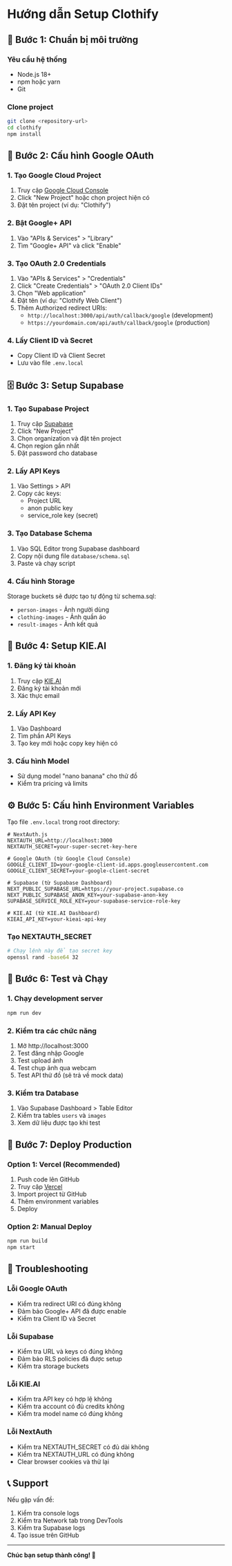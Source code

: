 # Hướng dẫn Setup Clothify

## 🚀 Bước 1: Chuẩn bị môi trường

### Yêu cầu hệ thống
- Node.js 18+ 
- npm hoặc yarn
- Git

### Clone project
```bash
git clone <repository-url>
cd clothify
npm install
```

## 🔑 Bước 2: Cấu hình Google OAuth

### 1. Tạo Google Cloud Project
1. Truy cập [Google Cloud Console](https://console.cloud.google.com/)
2. Click "New Project" hoặc chọn project hiện có
3. Đặt tên project (ví dụ: "Clothify")

### 2. Bật Google+ API
1. Vào "APIs & Services" > "Library"
2. Tìm "Google+ API" và click "Enable"

### 3. Tạo OAuth 2.0 Credentials
1. Vào "APIs & Services" > "Credentials"
2. Click "Create Credentials" > "OAuth 2.0 Client IDs"
3. Chọn "Web application"
4. Đặt tên (ví dụ: "Clothify Web Client")
5. Thêm Authorized redirect URIs:
   - `http://localhost:3000/api/auth/callback/google` (development)
   - `https://yourdomain.com/api/auth/callback/google` (production)

### 4. Lấy Client ID và Secret
- Copy Client ID và Client Secret
- Lưu vào file `.env.local`

## 🗄️ Bước 3: Setup Supabase

### 1. Tạo Supabase Project
1. Truy cập [Supabase](https://supabase.com/)
2. Click "New Project"
3. Chọn organization và đặt tên project
4. Chọn region gần nhất
5. Đặt password cho database

### 2. Lấy API Keys
1. Vào Settings > API
2. Copy các keys:
   - Project URL
   - anon public key
   - service_role key (secret)

### 3. Tạo Database Schema
1. Vào SQL Editor trong Supabase dashboard
2. Copy nội dung file `database/schema.sql`
3. Paste và chạy script

### 4. Cấu hình Storage
Storage buckets sẽ được tạo tự động từ schema.sql:
- `person-images` - Ảnh người dùng
- `clothing-images` - Ảnh quần áo  
- `result-images` - Ảnh kết quả

## 🤖 Bước 4: Setup KIE.AI

### 1. Đăng ký tài khoản
1. Truy cập [KIE.AI](https://kie.ai/)
2. Đăng ký tài khoản mới
3. Xác thực email

### 2. Lấy API Key
1. Vào Dashboard
2. Tìm phần API Keys
3. Tạo key mới hoặc copy key hiện có

### 3. Cấu hình Model
- Sử dụng model "nano banana" cho thử đồ
- Kiểm tra pricing và limits

## ⚙️ Bước 5: Cấu hình Environment Variables

Tạo file `.env.local` trong root directory:

```env
# NextAuth.js
NEXTAUTH_URL=http://localhost:3000
NEXTAUTH_SECRET=your-super-secret-key-here

# Google OAuth (từ Google Cloud Console)
GOOGLE_CLIENT_ID=your-google-client-id.apps.googleusercontent.com
GOOGLE_CLIENT_SECRET=your-google-client-secret

# Supabase (từ Supabase Dashboard)
NEXT_PUBLIC_SUPABASE_URL=https://your-project.supabase.co
NEXT_PUBLIC_SUPABASE_ANON_KEY=your-supabase-anon-key
SUPABASE_SERVICE_ROLE_KEY=your-supabase-service-role-key

# KIE.AI (từ KIE.AI Dashboard)
KIEAI_API_KEY=your-kieai-api-key
```

### Tạo NEXTAUTH_SECRET
```bash
# Chạy lệnh này để tạo secret key
openssl rand -base64 32
```

## 🧪 Bước 6: Test và Chạy

### 1. Chạy development server
```bash
npm run dev
```

### 2. Kiểm tra các chức năng
1. Mở http://localhost:3000
2. Test đăng nhập Google
3. Test upload ảnh
4. Test chụp ảnh qua webcam
5. Test API thử đồ (sẽ trả về mock data)

### 3. Kiểm tra Database
1. Vào Supabase Dashboard > Table Editor
2. Kiểm tra tables `users` và `images`
3. Xem dữ liệu được tạo khi test

## 🚀 Bước 7: Deploy Production

### Option 1: Vercel (Recommended)
1. Push code lên GitHub
2. Truy cập [Vercel](https://vercel.com/)
3. Import project từ GitHub
4. Thêm environment variables
5. Deploy

### Option 2: Manual Deploy
```bash
npm run build
npm start
```

## 🔧 Troubleshooting

### Lỗi Google OAuth
- Kiểm tra redirect URI có đúng không
- Đảm bảo Google+ API đã được enable
- Kiểm tra Client ID và Secret

### Lỗi Supabase
- Kiểm tra URL và keys có đúng không
- Đảm bảo RLS policies đã được setup
- Kiểm tra storage buckets

### Lỗi KIE.AI
- Kiểm tra API key có hợp lệ không
- Kiểm tra account có đủ credits không
- Kiểm tra model name có đúng không

### Lỗi NextAuth
- Kiểm tra NEXTAUTH_SECRET có đủ dài không
- Kiểm tra NEXTAUTH_URL có đúng không
- Clear browser cookies và thử lại

## 📞 Support

Nếu gặp vấn đề:
1. Kiểm tra console logs
2. Kiểm tra Network tab trong DevTools
3. Kiểm tra Supabase logs
4. Tạo issue trên GitHub

---

**Chúc bạn setup thành công! 🎉**
